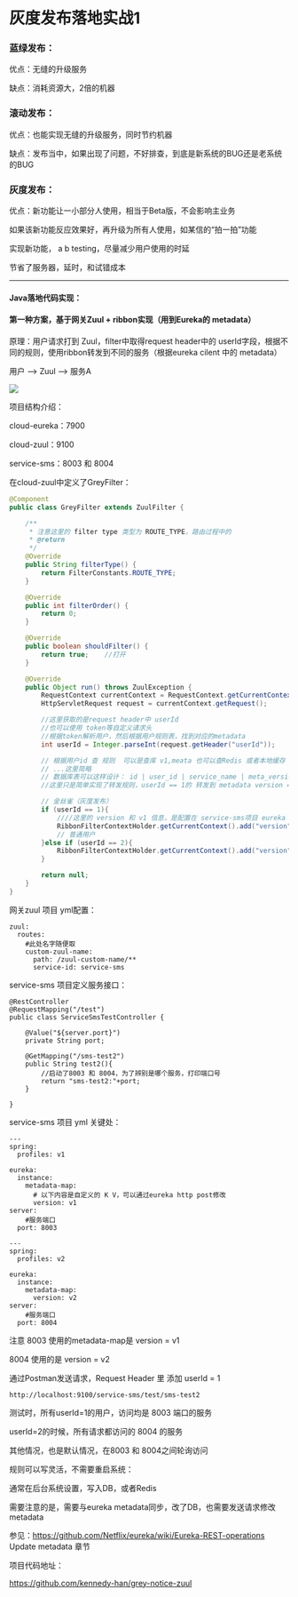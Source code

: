 # 灰度发布落地实战1

### 蓝绿发布：

优点：无缝的升级服务

缺点：消耗资源大，2倍的机器



### 滚动发布：

优点：也能实现无缝的升级服务，同时节约机器

缺点：发布当中，如果出现了问题，不好排查，到底是新系统的BUG还是老系统的BUG



### 灰度发布：

优点：新功能让一小部分人使用，相当于Beta版，不会影响主业务

如果该新功能反应效果好，再升级为所有人使用，如某信的“拍一拍”功能

实现新功能， a b testing，尽量减少用户使用的时延

节省了服务器，延时，和试错成本

---

#### Java落地代码实现：



#### 第一种方案，基于网关Zuul + ribbon实现（用到Eureka的 metadata）

原理：用户请求打到 Zuul，filter中取得request header中的 userId字段，根据不同的规则，使用ribbon转发到不同的服务（根据eureka cilent 中的 metadata）

用户 --> Zuul --> 服务A

<img src="../../../public/img/posts/grey-zuul.png" />

项目结构介绍：

cloud-eureka：7900

cloud-zuul：9100

service-sms：8003 和 8004



在cloud-zuul中定义了GreyFilter：

```java
@Component
public class GreyFilter extends ZuulFilter {

    /**
     * 注意这里的 filter type 类型为 ROUTE_TYPE，路由过程中的
     * @return
     */
    @Override
    public String filterType() {
        return FilterConstants.ROUTE_TYPE;
    }

    @Override
    public int filterOrder() {
        return 0;
    }

    @Override
    public boolean shouldFilter() {
        return true;    //打开
    }

    @Override
    public Object run() throws ZuulException {
        RequestContext currentContext = RequestContext.getCurrentContext();
        HttpServletRequest request = currentContext.getRequest();

        //这里获取的是request header中 userId
        //也可以使用 token等自定义请求头
        //根据token解析用户，然后根据用户规则表，找到对应的metadata
        int userId = Integer.parseInt(request.getHeader("userId"));

        // 根据用户id 查 规则  可以是查库 v1,meata 也可以查Redis 或者本地缓存
        // ...这里简略
        // 数据库表可以这样设计： id | user_id | service_name | meta_version
        //这里只是简单实现了转发规则，userId == 1的 转发到 metadata version = v1的服务

        // 金丝雀（灰度发布）
        if (userId == 1){
            ////这里的 version 和 v1 信息，是配置在 service-sms项目 eureka metadata中
            RibbonFilterContextHolder.getCurrentContext().add("version","v1");
            // 普通用户
        }else if (userId == 2){
            RibbonFilterContextHolder.getCurrentContext().add("version","v2");
        }

        return null;
    }
}
```



网关zuul 项目 yml配置：

```
zuul:
  routes:
    #此处名字随便取
    custom-zuul-name:
      path: /zuul-custom-name/**
      service-id: service-sms
```



service-sms 项目定义服务接口：

```
@RestController
@RequestMapping("/test")
public class ServiceSmsTestController {

    @Value("${server.port}")
    private String port;

    @GetMapping("/sms-test2")
    public String test2(){
		//启动了8003 和 8004，为了辨别是哪个服务，打印端口号
        return "sms-test2:"+port;
    }
    
}
```



service-sms 项目 yml 关键处：

```
---
spring:
  profiles: v1

eureka:
  instance:
    metadata-map:
      # 以下内容是自定义的 K V，可以通过eureka http post修改
      version: v1
server:
    #服务端口
  port: 8003
  
---
spring:
  profiles: v2

eureka:
  instance:
    metadata-map:
      version: v2
server:
    #服务端口
  port: 8004
```



注意 8003 使用的metadata-map是 version = v1

8004 使用的是 version = v2



通过Postman发送请求，Request Header 里 添加 userId = 1

```
http://localhost:9100/service-sms/test/sms-test2
```



测试时，所有userId=1的用户，访问均是 8003 端口的服务

userId=2的时候，所有请求都访问的 8004 的服务

其他情况，也是默认情况，在8003 和 8004之间轮询访问



规则可以写灵活，不需要重启系统：

通常在后台系统设置，写入DB，或者Redis

需要注意的是，需要与eureka metadata同步，改了DB，也需要发送请求修改metadata

参见：https://github.com/Netflix/eureka/wiki/Eureka-REST-operations  Update metadata 章节



项目代码地址：

https://github.com/kennedy-han/grey-notice-zuul